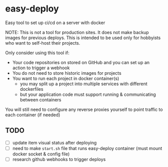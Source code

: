 # easy-deploy
Easy tool to set up ci/cd on a server with docker

NOTE: This is not a tool for production sites. It does not make backup images for previous deploys. 
This is intended to be used only for hobbyists who want to self-host their projects. 

Only consider using this tool if:
* Your code repositories on stored on GitHub and you can set up an action to trigger a webhook
* You do not need to store historic images for projects
* You want to run each project in docker container(s)
    * you may split up a project into multiple services with different dockerfiles
    * but your application code must support running & communicating between containers

You will still need to configure any reverse proxies yourself to point traffic to each container (if needed)

## TODO
* [ ] update item visual status after deploying
* [ ] need to make `start.sh` file that runs easy-deploy container (must mount docker socket & config file)
* [ ] research github webhooks to trigger deploys
